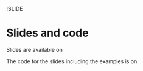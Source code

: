!SLIDE

# Slides and code

Slides are available on

The code for the slides including the examples is on 
